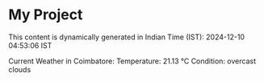 # My Project

This content is dynamically generated in Indian Time (IST): 2024-12-10 04:53:06 IST


Current Weather in Coimbatore:
Temperature: 21.13 °C
Condition: overcast clouds
